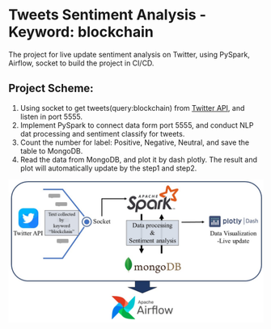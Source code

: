 # Tweets Sentiment Analysis - Keyword: blockchain
The project for live update sentiment analysis on Twitter, using PySpark, Airflow, socket to build the project in CI/CD.
## Project Scheme:
  1. Using socket to get tweets(query:blockchain) from [Twitter API](https://developer.twitter.com/en/docs/twitter-api), and listen in port 5555.
  2. Implement PySpark to  connect data form port 5555, and conduct NLP dat processing and sentiment classify for tweets.
  3. Count the number for label: Positive, Negative, Neutral, and save the table to MongoDB.
  4. Read the data from MongoDB, and plot it by dash plotly. The result and plot will automatically update by the step1 and step2.

![Project Scheme](https://github.com/yellowbuffalo/blockchain-tweets-sentiment-analysis/blob/main/img/process.JPG?raw=true)
